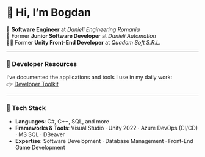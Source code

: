 # 👋 Hi, I’m Bogdan

💼 **Software Engineer** at *Danieli Engineering Romania*  
💼 Former **Junior Software Developer** at *Danieli Automation*  
👨‍💻 Former **Unity Front-End Developer** at *Quadom Soft S.R.L.*  

---

### 📂 Developer Resources
I’ve documented the applications and tools I use in my daily work:  
👉 [Developer Toolkit](./DeveloperToolkit/README.md)

---

### 🚀 Tech Stack
- **Languages**: C#, C++, SQL, and more  
- **Frameworks & Tools**: Visual Studio · Unity 2022 · Azure DevOps (CI/CD) · MS SQL · DBeaver  
- **Expertise**: Software Development · Database Management · Front-End Game Development  
